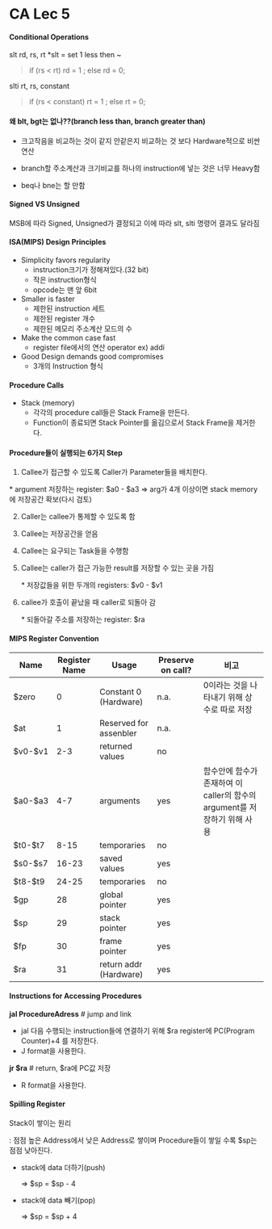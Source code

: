 # CA Lec 5

#### Conditional Operations

slt rd, rs, rt      \*slt = set 1 less then ~

> if (rs < rt) rd = 1 ; else rd = 0;

slti rt, rs, constant      

> if (rs < constant) rt = 1 ; else rt = 0;

#### 왜 blt, bgt는 없나??(branch less than, branch greater than)

- 크고작음을 비교하는 것이 같지 안같은지 비교하는 것 보다 Hardware적으로 비싼 연산

- branch할 주소계산과 크기비교를 하나의 instruction에 넣는 것은 너무 Heavy함

- beq나 bne는 할 만함

#### Signed VS Unsigned

MSB에 따라 Signed, Unsigned가 결정되고 이에 따라 slt, slti 명령어 결과도 달라짐

#### ISA(MIPS) Design Principles

- Simplicity favors regularity
  - instruction크기가 정해져있다.(32 bit)
  - 작은 instruction형식
  - opcode는 맨 앞 6bit
- Smaller is faster
  - 제한된 instruction 세트
  - 제한된 register 개수
  - 제한된 메모리 주소계산 모드의 수
- Make the common case fast
  - register file에서의 연산 operator ex) addi 
- Good Design demands good compromises
  - 3개의 Instruction 형식

#### Procedure Calls

- Stack (memory)
  - 각각의 procedure call들은 Stack Frame을 만든다.
  - Function이 종료되면 Stack Pointer를 옮김으로서 Stack Frame을 제거한다.

#### Procedure들이 실행되는 6가지 Step

1.  Callee가 접근할 수 있도록 Caller가 Parameter들을 배치한다. 

   \* argument 저장하는 register: \$a0 - \$a3 => arg가 4개 이상이면 stack memory에 저장공간 확보(다시 검토) 

2. Caller는 callee가 통제할 수 있도록 함

3. Callee는 저장공간을 얻음

4. Callee는 요구되는 Task들을 수행함 

5. Callee는 caller가 접근 가능한 result를 저장할 수 있는 곳을 가짐

   \* 저장값들을 위한 두개의 registers: \$v0 - \$v1

6. callee가 호출이 끝났을 때 caller로 되돌아 감

   \* 되돌아갈 주소를 저장하는 register: \$ra

#### MIPS Register Convention

| Name     | Register Name | Usage                  | Preserve on call? | 비고                                                         |
| -------- | ------------- | ---------------------- | ----------------- | ------------------------------------------------------------ |
| $zero    | 0             | Constant 0 (Hardware)  | n.a.              | 0이라는 것을 나타내기 위해 상수로 따로 저장                  |
| $at      | 1             | Reserved for assenbler | n.a.              |                                                              |
| $v0-\$v1 | 2-3           | returned values        | no                |                                                              |
| $a0-\$a3 | 4-7           | arguments              | yes               | 함수안에 함수가 존재하여 이 caller의 함수의 argument를 저장하기 위해 사용 |
| $t0-\$t7 | 8-15          | temporaries            | no                |                                                              |
| $s0-\$s7 | 16-23         | saved values           | yes               |                                                              |
| $t8-\$t9 | 24-25         | temporaries            | no                |                                                              |
| $gp      | 28            | global pointer         | yes               |                                                              |
| $sp      | 29            | stack pointer          | yes               |                                                              |
| $fp      | 30            | frame pointer          | yes               |                                                              |
| $ra      | 31            | return addr (Hardware) | yes               |                                                              |

#### Instructions for Accessing Procedures

**jal ProcedureAdress** # jump and link

- jal 다음 수행되는 instruction들에 연결하기 위해 \$ra register에 PC(Program Counter)+4 를 저장한다.
- J format을 사용한다.

**jr \$ra** # return, \$ra에 PC값 저장

- R format을 사용한다.

#### Spilling Register

Stack이 쌓이는 원리

: 점점 높은 Address에서 낮은 Address로 쌓이며 Procedure들이 쌓일 수록 \$sp는 점점 낮아진다.

- stack에 data 더하기(push)

  => \$sp = \$sp - 4 

- stack에 data 빼기(pop)

  => \$sp = \$sp + 4



















